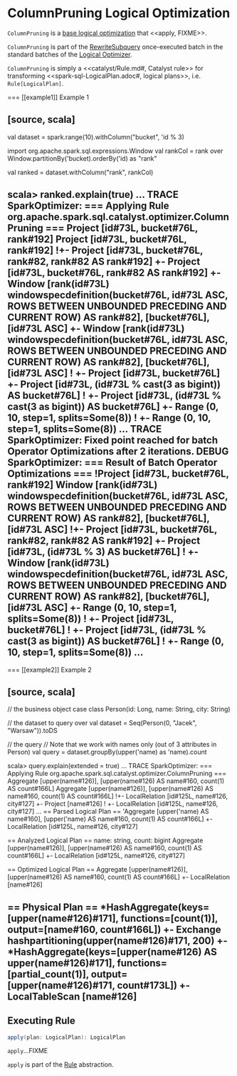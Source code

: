 # ColumnPruning Logical Optimization

`ColumnPruning` is a [base logical optimization](../Optimizer.md#batches) that <<apply, FIXME>>.

`ColumnPruning` is part of the [RewriteSubquery](../Optimizer.md#RewriteSubquery) once-executed batch in the standard batches of the [Logical Optimizer](../Optimizer.md).

`ColumnPruning` is simply a <<catalyst/Rule.md#, Catalyst rule>> for transforming <<spark-sql-LogicalPlan.adoc#, logical plans>>, i.e. `Rule[LogicalPlan]`.

=== [[example1]] Example 1

[source, scala]
----
val dataset = spark.range(10).withColumn("bucket", 'id % 3)

import org.apache.spark.sql.expressions.Window
val rankCol = rank over Window.partitionBy('bucket).orderBy('id) as "rank"

val ranked = dataset.withColumn("rank", rankCol)

scala> ranked.explain(true)
...
TRACE SparkOptimizer:
=== Applying Rule org.apache.spark.sql.catalyst.optimizer.ColumnPruning ===
 Project [id#73L, bucket#76L, rank#192]                                                                                                                              Project [id#73L, bucket#76L, rank#192]
!+- Project [id#73L, bucket#76L, rank#82, rank#82 AS rank#192]                                                                                                       +- Project [id#73L, bucket#76L, rank#82 AS rank#192]
    +- Window [rank(id#73L) windowspecdefinition(bucket#76L, id#73L ASC, ROWS BETWEEN UNBOUNDED PRECEDING AND CURRENT ROW) AS rank#82], [bucket#76L], [id#73L ASC]      +- Window [rank(id#73L) windowspecdefinition(bucket#76L, id#73L ASC, ROWS BETWEEN UNBOUNDED PRECEDING AND CURRENT ROW) AS rank#82], [bucket#76L], [id#73L ASC]
!      +- Project [id#73L, bucket#76L]                                                                                                                                     +- Project [id#73L, (id#73L % cast(3 as bigint)) AS bucket#76L]
!         +- Project [id#73L, (id#73L % cast(3 as bigint)) AS bucket#76L]                                                                                                     +- Range (0, 10, step=1, splits=Some(8))
!            +- Range (0, 10, step=1, splits=Some(8))
...
TRACE SparkOptimizer: Fixed point reached for batch Operator Optimizations after 2 iterations.
DEBUG SparkOptimizer:
=== Result of Batch Operator Optimizations ===
!Project [id#73L, bucket#76L, rank#192]                                                                                                                              Window [rank(id#73L) windowspecdefinition(bucket#76L, id#73L ASC, ROWS BETWEEN UNBOUNDED PRECEDING AND CURRENT ROW) AS rank#82], [bucket#76L], [id#73L ASC]
!+- Project [id#73L, bucket#76L, rank#82, rank#82 AS rank#192]                                                                                                       +- Project [id#73L, (id#73L % 3) AS bucket#76L]
!   +- Window [rank(id#73L) windowspecdefinition(bucket#76L, id#73L ASC, ROWS BETWEEN UNBOUNDED PRECEDING AND CURRENT ROW) AS rank#82], [bucket#76L], [id#73L ASC]      +- Range (0, 10, step=1, splits=Some(8))
!      +- Project [id#73L, bucket#76L]
!         +- Project [id#73L, (id#73L % cast(3 as bigint)) AS bucket#76L]
!            +- Range (0, 10, step=1, splits=Some(8))
...
----

=== [[example2]] Example 2

[source, scala]
----
// the business object
case class Person(id: Long, name: String, city: String)

// the dataset to query over
val dataset = Seq(Person(0, "Jacek", "Warsaw")).toDS

// the query
// Note that we work with names only (out of 3 attributes in Person)
val query = dataset.groupBy(upper('name) as 'name).count

scala> query.explain(extended = true)
...
TRACE SparkOptimizer:
=== Applying Rule org.apache.spark.sql.catalyst.optimizer.ColumnPruning ===
 Aggregate [upper(name#126)], [upper(name#126) AS name#160, count(1) AS count#166L]   Aggregate [upper(name#126)], [upper(name#126) AS name#160, count(1) AS count#166L]
!+- LocalRelation [id#125L, name#126, city#127]                                       +- Project [name#126]
!                                                                                        +- LocalRelation [id#125L, name#126, city#127]
...
== Parsed Logical Plan ==
'Aggregate [upper('name) AS name#160], [upper('name) AS name#160, count(1) AS count#166L]
+- LocalRelation [id#125L, name#126, city#127]

== Analyzed Logical Plan ==
name: string, count: bigint
Aggregate [upper(name#126)], [upper(name#126) AS name#160, count(1) AS count#166L]
+- LocalRelation [id#125L, name#126, city#127]

== Optimized Logical Plan ==
Aggregate [upper(name#126)], [upper(name#126) AS name#160, count(1) AS count#166L]
+- LocalRelation [name#126]

== Physical Plan ==
*HashAggregate(keys=[upper(name#126)#171], functions=[count(1)], output=[name#160, count#166L])
+- Exchange hashpartitioning(upper(name#126)#171, 200)
   +- *HashAggregate(keys=[upper(name#126) AS upper(name#126)#171], functions=[partial_count(1)], output=[upper(name#126)#171, count#173L])
      +- LocalTableScan [name#126]
----

## <span id="apply"> Executing Rule

```scala
apply(plan: LogicalPlan): LogicalPlan
```

`apply`...FIXME

`apply` is part of the [Rule](../catalyst/Rule.md#apply) abstraction.
